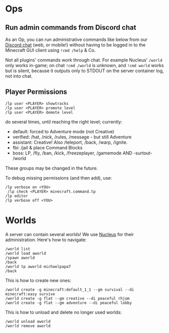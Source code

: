 # Ops

## Run admin commands from Discord chat

As an Op, you can run administrative commands like below from our [Discord chat](https://discord.gg/NPbutxm) (web, or mobile!) without having to be logged in to the Minecraft GUI client using `!cmd /help` & Co.  

Not all plugins' commands work through chat.  For example Nucleus' `/world` only works in-game; on chat `!cmd /world` is unknown, and `!cmd world` works but is silent, because it outputs only to STDOUT on the server container log, not into chat.
   

## Player Permissions

    /lp user <PLAYER> showtracks
    /lp user <PLAYER> promote level
    /lp user <PLAYER> demote level

do several times, until reaching the right level; currently:

* default: forced to Adventure mode (not Creative)
* verified: /hat, /nick, /rules, /message - but still Adventure
* assistant: Creative!  Also /teleport, /back, /warp, /ignite.
* fbi: /jail & place Command Blocks
* boss: LP, /fly, /ban, /kick, /freezeplayer, /gamemode AND -surtout- /world

These groups may be changed in the future.

To debug missing permissions (and then add), use:

    /lp verbose on <YOU>
	 /lp check <PLAYER> minecraft.command.tp
    /lp editor
    /lp verbose off <YOU>
    

# Worlds

A server can contain several worlds!  We use [Nucleus](https://nucleuspowered.org) for their administration. Here's how to navigate:

    /world list
    /world load aworld
    /spawn aworld
    /back
    /world tp aworld michaelpapa7
    /back

This is how to create new ones:

    /world create -g minecraft:default_1_1 --gm survival --di minecraft:easy survive
    /world create -g flat --gm creative --di peaceful rhjom
    /world create -g flat --gm adventure --di peaceful lobby

This is how to unload and delete no longer used worlds:

    /world unload aworld
    /world remove aworld
